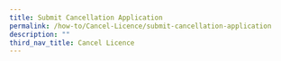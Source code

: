 ```yaml
---
title: Submit Cancellation Application
permalink: /how-to/Cancel-Licence/submit-cancellation-application
description: ""
third_nav_title: Cancel Licence
---
```

